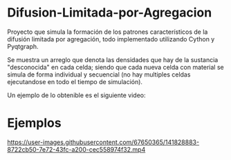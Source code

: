 # Difusion-Limitada-por-Agregacion
Proyecto que simula la formación de los patrones característicos de la difusión limitada por agregación, todo implementado utilizando Cython y Pyqtgraph.

Se muestra un arreglo que denota las densidades que hay de la sustancia "desconocida" en cada celda; siendo que cada nueva celda con material se simula de forma individual y secuencial (no hay multiples celdas ejecutandose en todo el tiempo de simulación).

Un ejemplo de lo obtenible es el siguiente video:

# Ejemplos
https://user-images.githubusercontent.com/67650365/141828883-8722cb50-7e72-43fc-a200-cec558974f32.mp4
